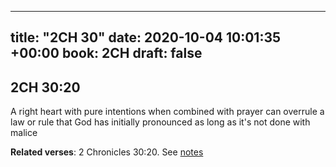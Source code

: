 
---
title: "2CH 30"
date: 2020-10-04 10:01:35 +00:00
book: 2CH
draft: false
---

## 2CH 30:20

A right heart with pure intentions when combined with prayer can overrule a law or rule that God has initially pronounced as long as it's not done with malice

**Related verses**: 2 Chronicles 30:20. See [notes](https://my.bible.com/notes/3532859708988448793)

